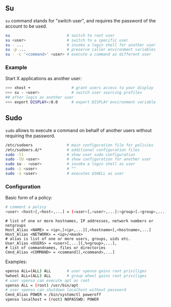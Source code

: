 ## Su

`su` command stands for "switch user", and requires the password of the account to be used.

```bash
su                         # switch to root user
su <user>                  # switch to a specific user
su - ...                   # invoke a login shell for another user
su -p ...                  # preserve caller environment variables
su - -c '<command>' <user> # execute a command as different user
```

### Example

Start X applications as another user:

```bash
>>> xhost +                  # grant users access to your display
>>> su - <user>              # switch user sourcing profiles
## after login as another user
>>> export DISPLAY=:0.0      # export DISPLAY environment variable
```

## Sudo

`sudo` allows to execute a command on behalf of another users without requiring the password.

```bash
/etc/sudoers               # main configuration file for policies
/etc/sudoers.d/*           # additional configuration files    
sudo -ll                   # show user sudo configuration
sudo -lU <user>            # show configuration for another user
sudo su - <user>           # invoke a login shell as user
sudo -i <user>             # ^^
sudo -s <user>             # executes $SHELL as user
```

### Configuration

Basic form of a policy:

```bash
# comment a policy
<user> <host>[,<host>,...] = (<user>[,<user>,...]:<group>[.<group>,...]) <modifier>: <command>[,<command>,...]
```
```
# list of one or more hostnames, IP addresses, network numbers or netgroups
Host_Alias <NAME> = <ip>,[<ip>,...][,<hostname>[,<hostname>,...]
Host_Alias <NETWORK> = <ip>/<mask>
# alias is list of one or more users, groups, uids etc.
User_Alias <USERS> = <user>[,...][,%<group>,...], 
# list of commandnames, files or directories
Cmnd_Alias <COMMAND> = <command][,<command>,...]
```

Examples:

```bash
vpenso ALL=(ALL) ALL       # user vpenso gains root priviliges
%wheel ALL=(ALL) ALL       # group wheel gains root priviliges
# user vpenso can execute apt as root
vpenso ALL = (root) /usr/bin/apt
# user vpenso can shutdown localhost without password
Cmnd_Alias POWER = /bin/systemctl poweroff
vpenso localhost = (root) NOPASSWD: POWER
```

